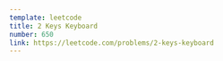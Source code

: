```yaml
---
template: leetcode
title: 2 Keys Keyboard
number: 650
link: https://leetcode.com/problems/2-keys-keyboard
---
```

